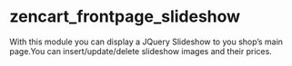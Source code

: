 zencart_frontpage_slideshow
===========================

With this module you can display a JQuery Slideshow to you shop’s main page.You can insert/update/delete slideshow images and their prices.
